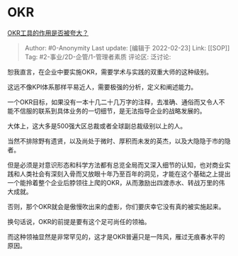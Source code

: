 # OKR
[OKR工具的作用是否被夸大？](https://www.zhihu.com/question/461337019/answer/1919614525)

> Author: #0-Anonymity
> Last update: [编辑于 2022-02-23]
> Link: [[SOP]]
> Tag: #2-事业/2D-企管/1-管理者素质
> 评论区:
> 泛讨论:

恕我直言，在企业中要实施OKR，需要学术与实践的双重大师的这种级别。

这远不像KPI体系那样平易近人，需要极强的分析，定义和阐述能力。

一个OKR目标，如果没有一本十几二十几万字的注释，去准确、通俗而又令人不能不信服的联系到具体业务的一切细节，是无法指导企业的战略发展的。

大体上，这大多是500强大区总裁或者全球副总裁级别以上的人。

当然不排除野有遗贤，以及尚处于微时、厚积而未发的英杰，以及大隐隐于市的隐者。

但是必须是对意识形态和科学方法都有总览全局而又深入细节的认知，也对商业实践和人类社会有深刻入骨而又放眼十年乃至百年的洞见，才能在这个基础之上提出一个能拎着整个企业后脖领往上爬的OKR，从而激励出四渡赤水、转战万里的伟大成就。

否则，那个OKR就会是傲慢吹出来的虚影，你们要庆幸它没有真的被实施起来。

换句话说，OKR的前提是要有这个足可尚任的领袖。

而这种领袖显然是非常罕见的，这才是OKR普遍只是一阵风，雁过无痕春水平的原因。
